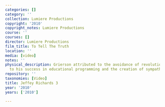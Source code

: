 ```yaml
---
categories: []
category: ''
collection: Lumiere Productions
copyright: '2010'
copyright_notes: Lumiere Productions
course: ''
courses: []
director: Lumiere Productions
film_title: To Tell The Truth
location: ''
media: [video]
notes: ''
physical_description: Grierson attributed to the avoidance of revolution in Britain
  to his success in educational programming and the creation of sympathy between classes.
repository: ''
taxonomies: [Video]
title: Jeffey Richards 3
year: '2010'
years: ['2010']

---
```

